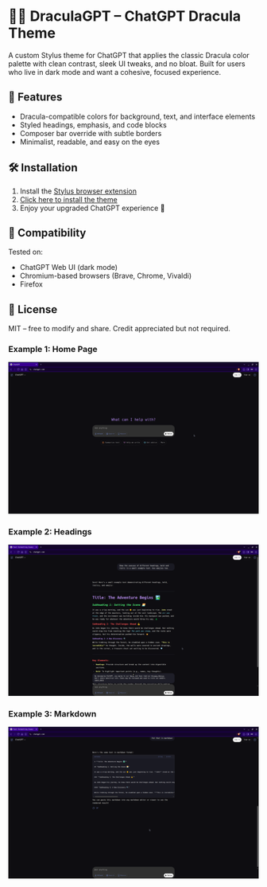 # 🧛‍♂️ DraculaGPT – ChatGPT Dracula Theme

A custom Stylus theme for ChatGPT that applies the classic Dracula color palette with clean contrast, sleek UI tweaks, and no bloat. Built for users who live in dark mode and want a cohesive, focused experience.

## 🎨 Features
- Dracula-compatible colors for background, text, and interface elements
- Styled headings, emphasis, and code blocks
- Composer bar override with subtle borders
- Minimalist, readable, and easy on the eyes

## 🛠 Installation

1. Install the [Stylus browser extension](https://add0n.com/stylus.html)
2. [Click here to install the theme](https://github.com/stephenschoettler/DraculaGPT/raw/refs/heads/main/dracula-chatgpt.user.css)
3. Enjoy your upgraded ChatGPT experience 🧃

## 🧩 Compatibility
Tested on:
- ChatGPT Web UI (dark mode)
- Chromium-based browsers (Brave, Chrome, Vivaldi)
- Firefox

## 📄 License
MIT – free to modify and share. Credit appreciated but not required.

### Example 1: Home Page
![ChatGPT Dracula Homepage](markdown-demo-1.png)

### Example 2: Headings
![Markdown Format Display](markdown-demo-2.png)

### Example 3: Markdown
![Rendered Markdown](markdown-demo-3.png)
